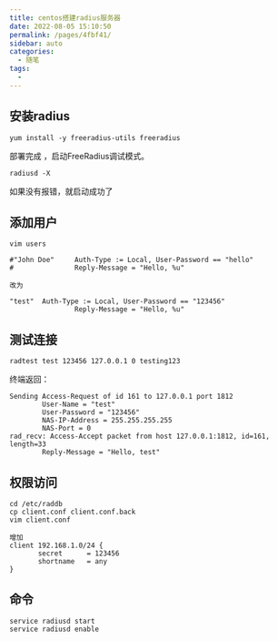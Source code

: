 ```yaml
---
title: centos搭建radius服务器
date: 2022-08-05 15:10:50
permalink: /pages/4fbf41/
sidebar: auto
categories:
  - 随笔
tags:
  - 
---
```

## 安装radius

```shell
yum install -y freeradius-utils freeradius
```

部署完成 ，启动FreeRadius调试模式。

```shell
radiusd -X
```

如果没有报错，就启动成功了

## 添加用户

```shell
vim users
```

```
#"John Doe"     Auth-Type := Local, User-Password == "hello"
#               Reply-Message = "Hello, %u"

改为

"test"  Auth-Type := Local, User-Password == "123456"
                Reply-Message = "Hello, %u"
```

## 测试连接

```shell
radtest test 123456 127.0.0.1 0 testing123
```

终端返回：
```
Sending Access-Request of id 161 to 127.0.0.1 port 1812
        User-Name = "test"
        User-Password = "123456"
        NAS-IP-Address = 255.255.255.255
        NAS-Port = 0
rad_recv: Access-Accept packet from host 127.0.0.1:1812, id=161, length=33
        Reply-Message = "Hello, test"
```

## 权限访问

```
cd /etc/raddb
cp client.conf client.conf.back
vim client.conf

增加
client 192.168.1.0/24 {
       secret      = 123456
       shortname   = any
}

```

## 命令

```
service radiusd start
service radiusd enable
```